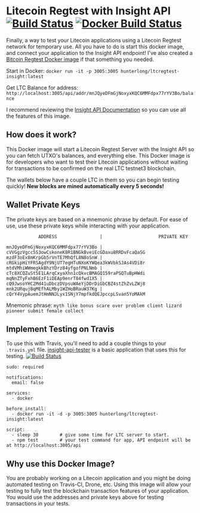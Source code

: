 # Litecoin Regtest with Insight API [![Build Status](https://travis-ci.org/hunterlong/ltcregtest-insight.svg?branch=master)](https://travis-ci.org/hunterlong/ltcregtest-insight) [![Docker Build Status](https://img.shields.io/docker/build/hunterlong/ltcregtest-insight.svg)](https://hub.docker.com/r/hunterlong/ltcregtest-insight)

Finally, a way to test your Litecoin applications using a Litecoin Regtest network for temporary use. All you have to do is start this docker image, and connect your application to the Insight API endpoint! I've also created a [Bitcoin Regtest Docker image](https://github.com/hunterlong/btcregtest-insight) if that something you needed. 

Start in Docker: `docker run -it -p 3005:3005 hunterlong/ltcregtest-insight:latest`

Get LTC Balance for address: `http://localhost:3005/api/addr/mnJQyeDFmGjNoxyxKQC6MMFdpx77rYV3Bo/balance`

I recommend reviewing the [Insight API Documentation](https://github.com/bitpay/insight-api) so you can use all the features of this image. 

## How does it work?
This Docker image will start a Litecoin Regtest Server with the Insight API so you can fetch UTXO's balances, and everything else. This Docker image is for developers who want to test their Litecoin applications without waiting for transactions to be confirmed on the real LTC testnet3 blockchain.

The wallets below have a couple LTC in them so you can begin testing quickly! **New blocks are mined automatically every 5 seconds!**

## Wallet Private Keys
The private keys are based on a mnemonic phrase by default. For ease of use, use these private keys while interacting with your application. 
```
            ADDRESS                |                     PRIVATE KEY

mnJQyeDFmGjNoxyxKQC6MMFdpx77rYV3Bo | cVVGgzVgcc5S3owCskoneK8R1BNGkBveiEcGDaxu8RRDvFcaQaSG
mzdF3oEx8mKrpGb5rVnTE7MhQfL8N8oSnW | cRGkipHiYFRSAgdY9NjUT7egHTuNXoKYWQea3kWVbkSJAs4VDi8r
mtdVMhiWWmegkkBhzYDrz84yfgofPNLNmb | cTc8XCQZuSt5E1LArqCxyaXhn1cQkvcBMAGQ159raPSQTuBpHWdi
mqNnZTyFxhB6EzF1iDEAp9enrT84fwd1X5 | cQ9JwsoYHC2Md41uDbczDVpsuWAeYjDDrDiGbCBZ4stZhZvLZWj8
mnk2URqujBqMEfhALMby1WZHoBRauW37Kg | cQrY4VypAuemJtHmNNJLyx1SNjY7mpfkdQEJpccpLSvan5YoMAkM
```
Mnemonic phrase: `myth like bonus scare over problem client lizard pioneer submit female collect`

## Implement Testing on Travis
To use this with Travis, you'll need to add a couple things to your `.travis.yml` file. [insight-api-tester](https://github.com/hunterlong/insight-api-tester) is a basic application that uses this for testing. [![Build Status](https://travis-ci.org/hunterlong/insight-api-tester.svg?branch=master)](https://travis-ci.org/hunterlong/insight-api-tester)
```
sudo: required

notifications:
  email: false

services:
  - docker

before_install:
  - docker run -it -d -p 3005:3005 hunterlong/ltcregtest-insight:latest

script:
  - sleep 30        # give some time for LTC server to start.
  - npm test        # your test command for app, API endpoint will be at http://localhost:3005/api
```


## Why use this Docker Image?
You are probably working on a Litecoin application and you might be doing automated testing on Travis-CI, Drone, etc. Using this image will allow your testing to fully test the blockchain transaction features of your application. You would use the addresses and private keys above for testing transactions in your tests. 
